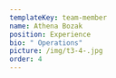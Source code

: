 ```yaml
---
templateKey: team-member
name: Athena Bozak
position: Experience
bio: " Operations"
picture: /img/t3-4-.jpg
order: 4
---
```

